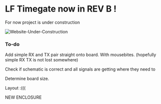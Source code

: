 # LF Timegate now in REV B !

For now project is under construction

![Website-Under-Construction](https://github.com/user-attachments/assets/4785a516-385c-48f3-9b89-c1254cd81c43)


### To-do 
Add simple RX and TX pair straight onto board. With mousebites. (hopefully simple RX TX is not lost somewhere)

Check if schematic is correct and all signals are getting where they need to

Determine board size.

Layout :((( 

NEW ENCLOSURE
